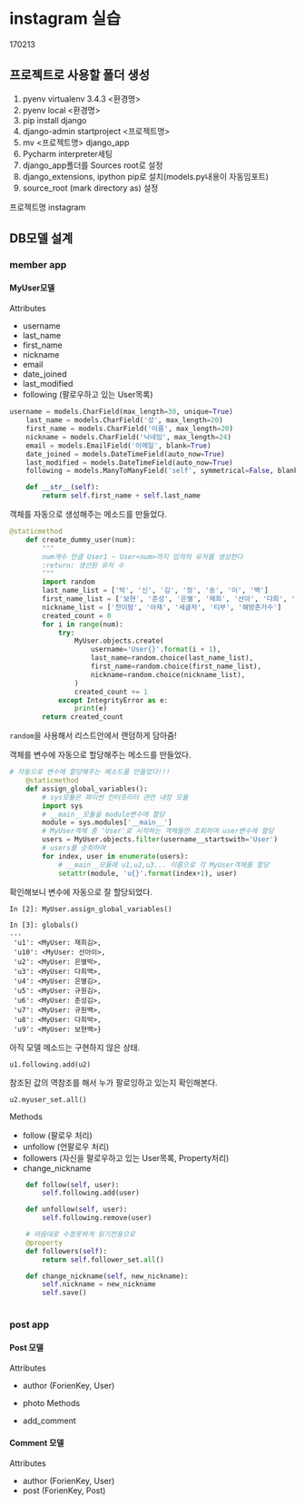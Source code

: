 # instagram 실습

170213

## 프로젝트로 사용할 폴더 생성
1. pyenv virtualenv 3.4.3 <환경명>
2. pyenv local <환경명>
3. pip install django
4. django-admin startproject <프로젝트명>
5. mv <프로젝트명> django_app
6. Pycharm interpreter세팅
7. django_app폴더를 Sources root로 설정
8. django_extensions, ipython pip로 설치(models.py내용이 자동임포트)
9. source_root (mark directory as) 설정


프로젝트명
instagram

## DB모델 설계

### member app

#### MyUser모델

Attributes

* username
* last_name
* first_name
* nickname
* email
* date_joined
* last_modified
* following (팔로우하고 있는 User목록)

```python
username = models.CharField(max_length=30, unique=True)
    last_name = models.CharField('성', max_length=20)
    first_name = models.CharField('이름', max_length=20)
    nickname = models.CharField('닉네임', max_length=24)
    email = models.EmailField('이메일', blank=True)
    date_joined = models.DateTimeField(auto_now=True)
    last_modified = models.DateTimeField(auto_now=True)
    following = models.ManyToManyField('self', symmetrical=False, blank=True)

    def __str__(self):
        return self.first_name + self.last_name
```

객체를 자동으로 생성해주는 메소드를 만들었다. 

```python
@staticmethod
    def create_dummy_user(num):
        """
        num개수 만큼 User1 ~ User<num>까지 임의의 유저를 생성한다
        :return: 생선된 유저 수
        """
        import random
        last_name_list = ['박', '신', '김', '정', '송', '이', '백']
        first_name_list = ['보현', '준성', '은별', '재희', '선아', '다희', '민주', '규원']
        nickname_list = ['찬이맘', '아재', '세글자', '티부', '해방촌가수']
        created_count = 0
        for i in range(num):
            try:
                MyUser.objects.create(
                    username='User{}'.format(i + 1),
                    last_name=random.choice(last_name_list),
                    first_name=random.choice(first_name_list),
                    nickname=random.choice(nickname_list),
                )
                created_count += 1
            except IntegrityError as e:
                print(e)
        return created_count
```
`random`을 사용해서 리스트안에서 랜덤하게 담아줌!





객체를 변수에 자동으로 할당해주는 메소드를 만들었다. 

```python
# 자동으로 변수에 할당해주는 메소드를 만들었다!!!
    @staticmethod
    def assign_global_variables():
        # sys모듈은 파이썬 인터프리터 관련 내장 모듈
        import sys
        # __main__모듈을 module변수에 할당
        module = sys.modules['__main__']
        # MyUser객체 중 'User'로 시작하는 객체들만 조회하여 user변수에 할당
        users = MyUser.objects.filter(username__startswith='User')
        # users를 순회하며
        for index, user in enumerate(users):
            # __main__모듈에 u1,u2,u3... 이름으로 각 MyUser객체를 할당
            setattr(module, 'u{}'.format(index+1), user)
```

확인해보니 변수에 자동으로 잘 할당되었다.
```shell
In [2]: MyUser.assign_global_variables()

In [3]: globals()
...
 'u1': <MyUser: 재희김>,
 'u10': <MyUser: 선아이>,
 'u2': <MyUser: 은별박>,
 'u3': <MyUser: 다희백>,
 'u4': <MyUser: 은별김>,
 'u5': <MyUser: 규원김>,
 'u6': <MyUser: 준성김>,
 'u7': <MyUser: 규원백>,
 'u8': <MyUser: 다희박>,
 'u9': <MyUser: 보현백>}
```

아직 모델 메소드는 구현하지 않은 상태.

`u1.following.add(u2)`

참조된 값의 역참조를 해서 누가 팔로잉하고 있는지 확인해본다.

`u2.myuser_set.all()`

Methods

* follow (팔로우 처리)
* unfollow (언팔로우 처리)
* followers (자신을 팔로우하고 있는 User목록, Property처리)
* change_nickname

```python
    def follow(self, user):
        self.following.add(user)

    def unfollow(self, user):
        self.following.remove(user)

    # 마음대로 수정못하게 읽기전용으로
    @property
    def followers(self):
        return self.follower_set.all()

    def change_nickname(self, new_nickname):
        self.nickname = new_nickname
        self.save()
        
```


### post app

#### Post 모델

Attributes

* author (ForienKey, User)
* photo
Methods

* add_comment
#### Comment 모델

Attributes

* author (ForienKey, User)
* post (ForienKey, Post)